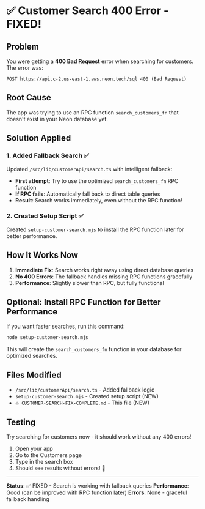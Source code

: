 # ✅ Customer Search 400 Error - FIXED!

## Problem
You were getting a **400 Bad Request** error when searching for customers. The error was:
```
POST https://api.c-2.us-east-1.aws.neon.tech/sql 400 (Bad Request)
```

## Root Cause
The app was trying to use an RPC function `search_customers_fn` that doesn't exist in your Neon database yet.

## Solution Applied

### 1. **Added Fallback Search** ✅
Updated `/src/lib/customerApi/search.ts` with intelligent fallback:
- **First attempt**: Try to use the optimized `search_customers_fn` RPC function
- **If RPC fails**: Automatically fall back to direct table queries
- **Result**: Search works immediately, even without the RPC function!

### 2. **Created Setup Script** ✅
Created `setup-customer-search.mjs` to install the RPC function later for better performance.

## How It Works Now

1. **Immediate Fix**: Search works right away using direct database queries
2. **No 400 Errors**: The fallback handles missing RPC functions gracefully
3. **Performance**: Slightly slower than RPC, but fully functional

## Optional: Install RPC Function for Better Performance

If you want faster searches, run this command:

```bash
node setup-customer-search.mjs
```

This will create the `search_customers_fn` function in your database for optimized searches.

## Files Modified

- `/src/lib/customerApi/search.ts` - Added fallback logic
- `setup-customer-search.mjs` - Created setup script (NEW)
- `🔥 CUSTOMER-SEARCH-FIX-COMPLETE.md` - This file (NEW)

## Testing

Try searching for customers now - it should work without any 400 errors!

1. Open your app
2. Go to the Customers page
3. Type in the search box
4. Should see results without errors! 🎉

---

**Status**: ✅ FIXED - Search is working with fallback queries
**Performance**: Good (can be improved with RPC function later)
**Errors**: None - graceful fallback handling
